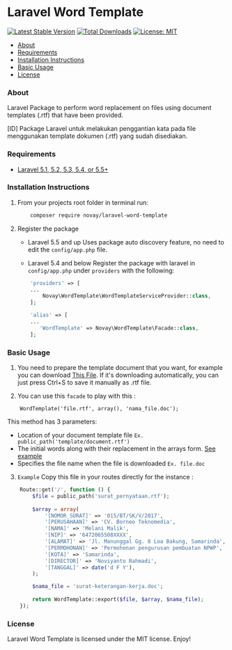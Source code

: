 # Laravel Word Template

[![Latest Stable Version](https://poser.pugx.org/novay/laravel-word-template/v/stable)](https://packagist.org/packages/novay/laravel-word-template)
[![Total Downloads](https://poser.pugx.org/novay/laravel-word-template/downloads)](https://packagist.org/packages/novay/laravel-word-template)
[![License: MIT](https://img.shields.io/badge/License-MIT-yellow.svg)](https://opensource.org/licenses/MIT)

- [About](#about)
- [Requirements](#requirements)
- [Installation Instructions](#installation-instructions)
- [Basic Usage](#usage)
- [License](#license)

### About

Laravel Package to perform word replacement on files using document templates (.rtf) that have been provided.

[ID] Package Laravel untuk melakukan penggantian kata pada file menggunakan template dokumen (.rtf) yang sudah disediakan.

### Requirements
* [Laravel 5.1, 5.2, 5.3, 5.4, or 5.5+](https://laravel.com/docs/installation)

### Installation Instructions
1. From your projects root folder in terminal run:

    ```bash
        composer require novay/laravel-word-template
    ```

2. Register the package

    * Laravel 5.5 and up
    Uses package auto discovery feature, no need to edit the `config/app.php` file.

    * Laravel 5.4 and below
    Register the package with laravel in `config/app.php` under `providers` with the following:

    ```php
        'providers' => [
        ...
            Novay\WordTemplate\WordTemplateServiceProvider::class,
        ];

        'alias' => [
        ...
           'WordTemplate' => Novay\WordTemplate\Facade::class, 
        ];
    ```

### Basic Usage
1. You need to prepare the template document that you want, for example you can download [This File](https://raw.githubusercontent.com/novay/laravel-word-template/master/surat_pernyataan.rtf). If it's downloading automatically, you can just press Ctrl+S to save it manually as .rtf file.

2. You can use this `facade` to play with this :

```
	WordTemplate('file.rtf', array(), 'nama_file.doc');
``` 

This method has 3 parameters:

- Location of your document template file `Ex. public_path('template/document.rtf')`
- The initial words along with their replacement in the arrays form. [See example](https://github.com/novay/laravel-word-template/blob/master/sample.php)
- Specifies the file name when the file is downloaded `Ex. file.doc`


3. `Example` Copy this file in your routes directly for the instance :

```php
    Route::get('/', function () {
		$file = public_path('surat_pernyataan.rtf');
		
		$array = array(
			'[NOMOR_SURAT]' => '015/BT/SK/V/2017',
			'[PERUSAHAAN]' => 'CV. Borneo Teknomedia',
			'[NAMA]' => 'Melani Malik',
			'[NIP]' => '6472065508XXXX',
			'[ALAMAT]' => 'Jl. Manunggal Gg. 8 Loa Bakung, Samarinda',
			'[PERMOHONAN]' => 'Permohonan pengurusan pembuatan NPWP',
			'[KOTA]' => 'Samarinda',
			'[DIRECTOR]' => 'Noviyanto Rahmadi',
			'[TANGGAL]' => date('d F Y'),
		);

		$nama_file = 'surat-keterangan-kerja.doc';
		
		return WordTemplate::export($file, $array, $nama_file);
	});
```

### License
Laravel Word Template is licensed under the MIT license. Enjoy!